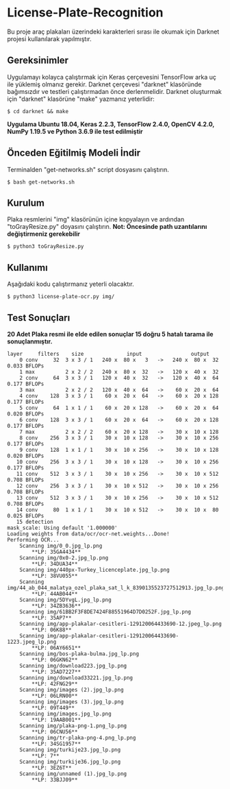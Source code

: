 # License-Plate-Recognition
Bu proje araç plakaları üzerindeki karakterleri sırası ile okumak için Darknet projesi kullanılarak yapılmıştır.

## Gereksinimler
Uygulamayı kolayca çalıştırmak için Keras çerçevesini TensorFlow arka uç ile yüklemiş olmanız gerekir. Darknet çerçevesi "darknet" klasöründe bağımsızdır ve testleri çalıştırmadan önce derlenmelidir. Darknet oluşturmak için "darknet" klasörüne "make" yazmanız yeterlidir:
```shellscript
$ cd darknet && make
```
**Uygulama Ubuntu 18.04, Keras 2.2.3, TensorFlow 2.4.0, OpenCV 4.2.0, NumPy 1.19.5 ve Python 3.6.9 ile test edilmiştir**

## Önceden Eğitilmiş Modeli İndir
Terminalden "get-networks.sh" script dosyasını çalıştırın.
```shellscript
$ bash get-networks.sh
```
## Kurulum
Plaka resmlerini "img" klasörünün içine kopyalayın ve ardından "toGrayResize.py" doyasını çalıştırın.
**Not: Öncesinde path uzantılarını değiştirmeniz gerekebilir**
```shellscript
$ python3 toGrayResize.py
```

## Kullanımı
Aşağıdaki kodu çalıştırmanız yeterli olacaktır. 
```shellscript
$ python3 license-plate-ocr.py img/
```
## Test Sonuçları
**20 Adet Plaka resmi ile elde edilen sonuçlar 15 doğru 5 hatalı tarama ile sonuçlanmıştır.**
```
layer     filters    size              input                output
    0 conv     32  3 x 3 / 1   240 x  80 x   3   ->   240 x  80 x  32  0.033 BFLOPs
    1 max          2 x 2 / 2   240 x  80 x  32   ->   120 x  40 x  32
    2 conv     64  3 x 3 / 1   120 x  40 x  32   ->   120 x  40 x  64  0.177 BFLOPs
    3 max          2 x 2 / 2   120 x  40 x  64   ->    60 x  20 x  64
    4 conv    128  3 x 3 / 1    60 x  20 x  64   ->    60 x  20 x 128  0.177 BFLOPs
    5 conv     64  1 x 1 / 1    60 x  20 x 128   ->    60 x  20 x  64  0.020 BFLOPs
    6 conv    128  3 x 3 / 1    60 x  20 x  64   ->    60 x  20 x 128  0.177 BFLOPs
    7 max          2 x 2 / 2    60 x  20 x 128   ->    30 x  10 x 128
    8 conv    256  3 x 3 / 1    30 x  10 x 128   ->    30 x  10 x 256  0.177 BFLOPs
    9 conv    128  1 x 1 / 1    30 x  10 x 256   ->    30 x  10 x 128  0.020 BFLOPs
   10 conv    256  3 x 3 / 1    30 x  10 x 128   ->    30 x  10 x 256  0.177 BFLOPs
   11 conv    512  3 x 3 / 1    30 x  10 x 256   ->    30 x  10 x 512  0.708 BFLOPs
   12 conv    256  3 x 3 / 1    30 x  10 x 512   ->    30 x  10 x 256  0.708 BFLOPs
   13 conv    512  3 x 3 / 1    30 x  10 x 256   ->    30 x  10 x 512  0.708 BFLOPs
   14 conv     80  1 x 1 / 1    30 x  10 x 512   ->    30 x  10 x  80  0.025 BFLOPs
   15 detection
mask_scale: Using default '1.000000'
Loading weights from data/ocr/ocr-net.weights...Done!
Performing OCR...
	Scanning img/0_0.jpg_lp.png
		**LP: 35GA4434**
	Scanning img/0x0-2.jpg_lp.png
		**LP: 34DUA34**
	Scanning img/440px-Turkey_licenceplate.jpg_lp.png
		**LP: 38VU055**
	Scanning img/44_ab_044_malatya_ozel_plaka_sat_l_k_8390135523727512913.jpg_lp.png
		**LP: 44AB044**
	Scanning img/5DYvgL.jpg_lp.png
		**LP: 34ZB3636**
	Scanning img/61BB2F3F8DE7424F88551964D7D0252F.jpg_lp.png
		**LP: 35AP7**
	Scanning img/app-plakalar-cesitleri-129120064433690-12.jpeg_lp.png
		**LP: 06K88**
	Scanning img/app-plakalar-cesitleri-129120064433690-1223.jpeg_lp.png
		**LP: 06AY6651**
	Scanning img/bos-plaka-bulma.jpg_lp.png
		**LP: 06GKN62**
	Scanning img/download223.jpg_lp.png
		**LP: 35AD7227**
	Scanning img/download33221.jpg_lp.png
		**LP: 42FNG29**
	Scanning img/images (2).jpg_lp.png
		**LP: 06LRN00**
	Scanning img/images (3).jpg_lp.png
		**LP: 09T449**
	Scanning img/images.jpg_lp.png
		**LP: 19AAB001**
	Scanning img/plaka-png-1.png_lp.png
		**LP: 06CNU56**
	Scanning img/tr-plaka-png-4.png_lp.png
		**LP: 34SG1957**
	Scanning img/turkije23.jpg_lp.png
		**LP: 7**
	Scanning img/turkije36.jpg_lp.png
		**LP: 3EZ6T**
	Scanning img/unnamed (1).jpg_lp.png
		**LP: 33BJJ09**
```
